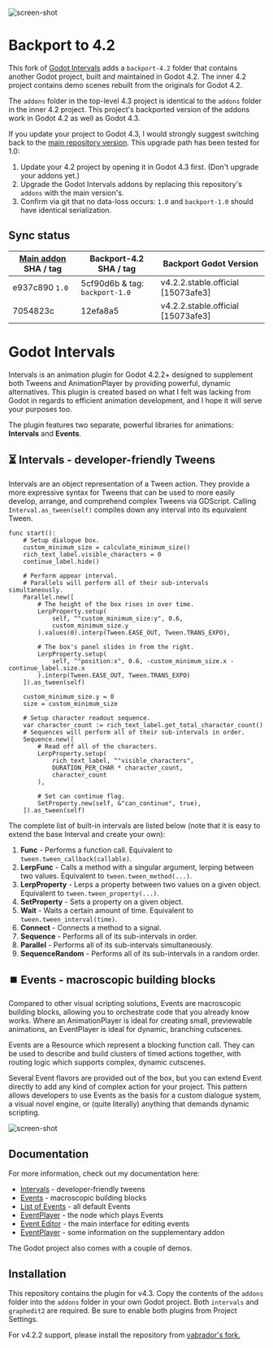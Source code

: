 ![screen-shot](https://github.com/fauxhaus/godot-intervals/blob/main/readme/banner.png)

# Backport to 4.2


This fork of [Godot Intervals](https://github.com/dog-on-moon/godot-intervals) adds a `backport-4.2` folder that
contains another Godot project, built and maintained in Godot 4.2. The inner 4.2 project contains demo scenes
rebuilt from the originals for Godot 4.2.

The `addons` folder in the top-level 4.3 project is identical to the `addons` folder in the inner 4.2 project.
This project's backported version of the addons work in Godot 4.2 as well as Godot 4.3.

If you update your project to Godot 4.3, I would strongly suggest switching back to the
[main repository version](https://github.com/dog-on-moon/godot-intervals). This upgrade path has been tested
for 1.0:
1. Update your 4.2 project by opening it in Godot 4.3 first. (Don't upgrade your addons yet.)
2. Upgrade the Godot Intervals addons by replacing this repository's `addons` with the main version's.
3. Confirm via git that no data-loss occurs: `1.0` and `backport-1.0` should have identical serialization.

## Sync status

| [Main addon](https://github.com/dog-on-moon/godot-intervals) SHA / tag | Backport-4.2 SHA / tag | Backport Godot Version |
|----------|----------|----------|
| e937c890 `1.0` | 5cf90d6b & tag: `backport-1.0` | v4.2.2.stable.official [15073afe3] |
| 7054823c | 12efa8a5 | v4.2.2.stable.official [15073afe3] |

# Godot Intervals

Intervals is an animation plugin for Godot 4.2.2+ designed to supplement both Tweens and AnimationPlayer by providing powerful, dynamic alternatives.
This plugin is created based on what I felt was lacking from Godot in regards to efficient animation development, and I hope it will serve your purposes too.

The plugin features two separate, powerful libraries for animations: **Intervals** and **Events**.

## ⏳ Intervals - developer-friendly Tweens

Intervals are an object representation of a Tween action. They provide a more expressive syntax for Tweens that can be used to more easily develop, arrange, and comprehend complex Tweens via GDScript.
Calling `Interval.as_tween(self)` compiles down any interval into its equivalent Tween.

```gdscript
func start():
	# Setup dialogue box.
	custom_minimum_size = calculate_minimum_size()
	rich_text_label.visible_characters = 0
	continue_label.hide()
	
	# Perform appear interval.
	# Parallels will perform all of their sub-intervals simultaneously.
	Parallel.new([
		# The height of the box rises in over time.
		LerpProperty.setup(
			self, ^"custom_minimum_size:y", 0.6,
			custom_minimum_size.y
		).values(0).interp(Tween.EASE_OUT, Tween.TRANS_EXPO),
		
		# The box's panel slides in from the right.
		LerpProperty.setup(
			self, ^"position:x", 0.6, -custom_minimum_size.x - continue_label.size.x
		).interp(Tween.EASE_OUT, Tween.TRANS_EXPO)
	]).as_tween(self)
	
	custom_minimum_size.y = 0
	size = custom_minimum_size
	
	# Setup character readout sequence.
	var character_count := rich_text_label.get_total_character_count()
	# Sequences will perform all of their sub-intervals in order.
	Sequence.new([
		# Read off all of the characters.
		LerpProperty.setup(
			rich_text_label, ^"visible_characters",
			DURATION_PER_CHAR * character_count,
			character_count
		),
		
		# Set can continue flag.
		SetProperty.new(self, &"can_continue", true),
	]).as_tween(self)
```

The complete list of built-in intervals are listed below (note that it is easy to extend the base Interval and create your own):
1. **Func** - Performs a function call. Equivalent to `tween.tween_callback(callable)`.
2. **LerpFunc** - Calls a method with a singular argument, lerping between two values. Equivalent to `tween.tween_method(...)`.
3. **LerpProperty** - Lerps a property between two values on a given object. Equivalent to `tween.tween_property(...)`.
4. **SetProperty** - Sets a property on a given object.
5. **Wait** - Waits a certain amount of time. Equivalent to `tween.tween_interval(time)`.
6. **Connect** - Connects a method to a signal.
7. **Sequence** - Performs all of its sub-intervals in order.
8. **Parallel** - Performs all of its sub-intervals simultaneously.
9. **SequenceRandom** - Performs all of its sub-intervals in a random order.

## ⏹️ Events - macroscopic building blocks

Compared to other visual scripting solutions, Events are macroscopic building blocks, allowing you to orchestrate code that you already know works. Where an AnimationPlayer is ideal for creating small, previewable animations, an EventPlayer is ideal for dynamic, branching cutscenes.

Events are a Resource which represent a blocking function call. They can be used to describe and build clusters of timed actions together, with routing logic which supports complex, dynamic cutscenes.

Several Event flavors are provided out of the box, but you can extend Event directly to add any kind of complex action for your project. This pattern allows developers to use Events as the basis for a custom dialogue system, a visual novel engine, or (quite literally) anything that demands dynamic scripting.

![screen-shot](https://github.com/fauxhaus/godot-intervals/blob/main/readme/pic01.png)

## Documentation

For more information, check out my documentation here:
- [Intervals](https://github.com/dog-on-moon/godot-intervals/tree/main/docs/intervals.md) - developer-friendly tweens
- [Events](https://github.com/dog-on-moon/godot-intervals/tree/main/docs/events.md) - macroscopic building blocks
- [List of Events](https://github.com/dog-on-moon/godot-intervals/tree/main/docs/event_list.md) - all default Events
- [EventPlayer](https://github.com/dog-on-moon/godot-intervals/tree/main/docs/event_player.md) - the node which plays Events
- [Event Editor](https://github.com/dog-on-moon/godot-intervals/tree/main/docs/event_editor.md) - the main interface for editing events
- [EventPlayer](https://github.com/dog-on-moon/godot-intervals/tree/main/docs/graph_edit_2.md) - some information on the supplementary addon

The Godot project also comes with a couple of demos.

## Installation

This repository contains the plugin for v4.3. Copy the contents of the `addons` folder into the `addons` folder in your own Godot project. Both `intervals` and `graphedit2` are required. Be sure to enable both plugins from Project Settings.

For v4.2.2 support, please install the repository from [vabrador's fork.](https://github.com/vabrador/godot-intervals/tree/backport-4.2)
